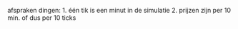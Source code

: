 afspraken dingen:
    1. één tik is een minut in de simulatie
    2. prijzen zijn per 10 min. of dus per 10 ticks